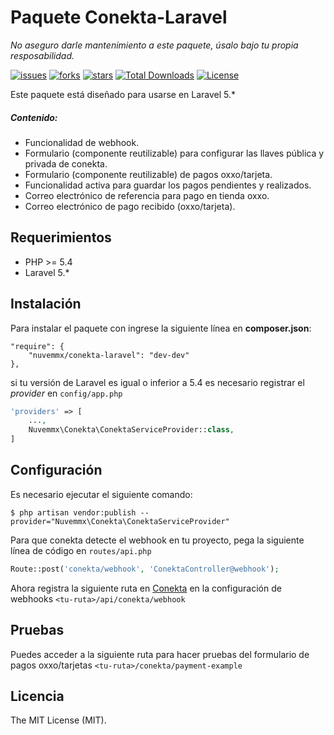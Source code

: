 # Paquete Conekta-Laravel

_No aseguro darle mantenimiento a este paquete, úsalo bajo tu propia resposabilidad._

[![issues](https://img.shields.io/github/issues/nuvemmx/conekta-laravel)](https://github.com)
[![forks](https://img.shields.io/github/forks/nuvemmx/conekta-laravel)](https://github.com)
[![stars](https://img.shields.io/github/stars/nuvemmx/conekta-laravel)](https://github.com)
[![Total Downloads](https://poser.pugx.org/nuvemmx/conekta-laravel/downloads.png)](https://packagist.org/packages/nuvemmx/conekta-laravel)
[![License](https://img.shields.io/github/license/mashape/apistatus.svg)](https://packagist.org/packages/nuvemmx/conekta-laravel)

Este paquete está diseñado para usarse en Laravel 5.*

##### Contenido:
* Funcionalidad de webhook.
* Formulario (componente reutilizable) para configurar las llaves pública y privada de conekta.
* Formulario (componente reutilizable) de pagos oxxo/tarjeta.
* Funcionalidad activa para guardar los pagos pendientes y realizados.
* Correo electrónico de referencia para pago en tienda oxxo.
* Correo electrónico de pago recibido (oxxo/tarjeta).

## Requerimientos

* PHP >= 5.4
* Laravel 5.*

## Instalación

Para instalar el paquete con ingrese la siguiente línea en **composer.json**:

```
"require": {
    "nuvemmx/conekta-laravel": "dev-dev"
},
```

si tu versión de Laravel es igual o inferior a 5.4 es necesario registrar el _provider_ en `config/app.php`

```php
'providers' => [
    ...,
    Nuvemmx\Conekta\ConektaServiceProvider::class,
]
```

## Configuración
Es necesario ejecutar el siguiente comando:

```
$ php artisan vendor:publish --provider="Nuvemmx\Conekta\ConektaServiceProvider"
```

Para que conekta detecte el webhook en tu proyecto, pega la siguiente línea de código en `routes/api.php`

```php
Route::post('conekta/webhook', 'ConektaController@webhook');
```
Ahora registra la siguiente ruta en [Conekta](https://admin.conekta.com/settings/webhooks) en la configuración de webhooks `<tu-ruta>/api/conekta/webhook`


## Pruebas

Puedes acceder a la siguiente ruta para hacer pruebas del formulario de pagos oxxo/tarjetas
`<tu-ruta>/conekta/payment-example`

## Licencia

The MIT License (MIT). 

